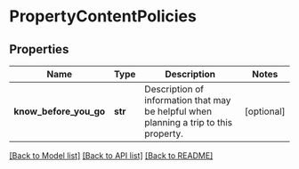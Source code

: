# PropertyContentPolicies

## Properties
Name | Type | Description | Notes
------------ | ------------- | ------------- | -------------
**know_before_you_go** | **str** | Description of information that may be helpful when planning a trip to this property. | [optional] 

[[Back to Model list]](../README.md#documentation-for-models) [[Back to API list]](../README.md#documentation-for-api-endpoints) [[Back to README]](../README.md)


